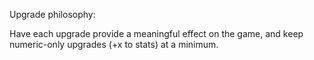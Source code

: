 Upgrade philosophy:

Have each upgrade provide a meaningful effect on the game, and keep numeric-only upgrades (+x to stats) at a minimum.